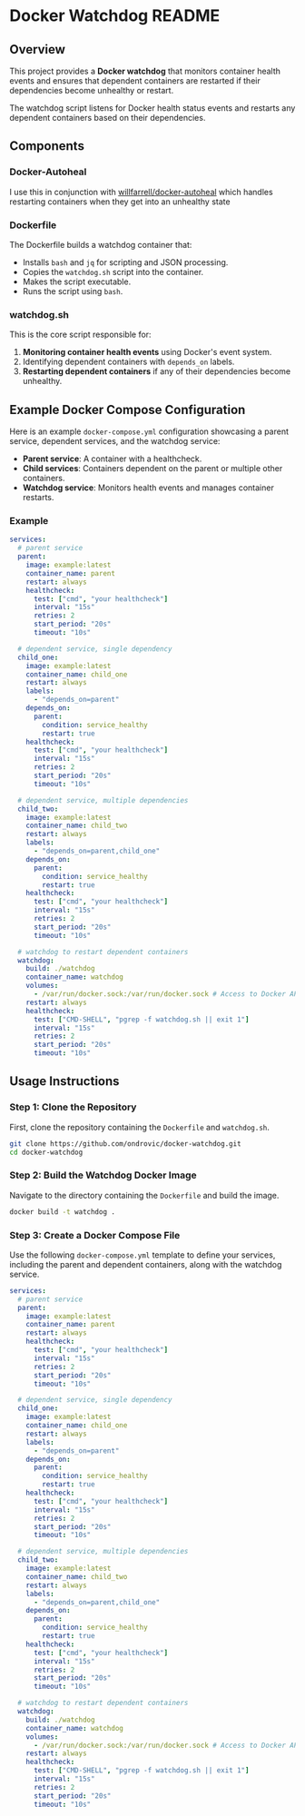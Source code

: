 # Docker Watchdog README

## Overview
This project provides a **Docker watchdog** that monitors container health events and ensures that dependent containers are restarted if their dependencies become unhealthy or restart.

The watchdog script listens for Docker health status events and restarts any dependent containers based on their dependencies.

## Components

### Docker-Autoheal
I use this in conjunction with [willfarrell/docker-autoheal](https://github.com/willfarrell/docker-autoheal) which handles restarting containers when they get into an unhealthy state

### Dockerfile
The Dockerfile builds a watchdog container that:
- Installs `bash` and `jq` for scripting and JSON processing.
- Copies the `watchdog.sh` script into the container.
- Makes the script executable.
- Runs the script using `bash`.

### watchdog.sh
This is the core script responsible for:
1. **Monitoring container health events** using Docker's event system.
2. Identifying dependent containers with `depends_on` labels.
3. **Restarting dependent containers** if any of their dependencies become unhealthy.

## Example Docker Compose Configuration
Here is an example `docker-compose.yml` configuration showcasing a parent service, dependent services, and the watchdog service:

- **Parent service**: A container with a healthcheck.
- **Child services**: Containers dependent on the parent or multiple other containers.
- **Watchdog service**: Monitors health events and manages container restarts.

### Example

```yaml
services:
  # parent service
  parent:
    image: example:latest
    container_name: parent
    restart: always
    healthcheck:
      test: ["cmd", "your healthcheck"]
      interval: "15s"
      retries: 2
      start_period: "20s"
      timeout: "10s"

  # dependent service, single dependency
  child_one:
    image: example:latest
    container_name: child_one
    restart: always
    labels:
      - "depends_on=parent"
    depends_on:
      parent:
        condition: service_healthy
        restart: true
    healthcheck:
      test: ["cmd", "your healthcheck"]
      interval: "15s"
      retries: 2
      start_period: "20s"
      timeout: "10s"

  # dependent service, multiple dependencies
  child_two:
    image: example:latest
    container_name: child_two
    restart: always
    labels:
      - "depends_on=parent,child_one"
    depends_on:
      parent:
        condition: service_healthy
        restart: true
    healthcheck:
      test: ["cmd", "your healthcheck"]
      interval: "15s"
      retries: 2
      start_period: "20s"
      timeout: "10s"

  # watchdog to restart dependent containers
  watchdog:
    build: ./watchdog
    container_name: watchdog
    volumes:
      - /var/run/docker.sock:/var/run/docker.sock # Access to Docker API
    restart: always
    healthcheck:
      test: ["CMD-SHELL", "pgrep -f watchdog.sh || exit 1"]
      interval: "15s"
      retries: 2
      start_period: "20s"
      timeout: "10s"
```

## Usage Instructions

### Step 1: Clone the Repository
First, clone the repository containing the `Dockerfile` and `watchdog.sh`.

```bash
git clone https://github.com/ondrovic/docker-watchdog.git
cd docker-watchdog
```

### Step 2: Build the Watchdog Docker Image
Navigate to the directory containing the `Dockerfile` and build the image.
```bash
docker build -t watchdog .
```

### Step 3: Create a Docker Compose File
Use the following `docker-compose.yml` template to define your services, including the parent and dependent containers, along with the watchdog service.

```yaml
services:
  # parent service
  parent:
    image: example:latest
    container_name: parent
    restart: always
    healthcheck:
      test: ["cmd", "your healthcheck"]
      interval: "15s"
      retries: 2
      start_period: "20s"
      timeout: "10s"

  # dependent service, single dependency
  child_one:
    image: example:latest
    container_name: child_one
    restart: always
    labels:
      - "depends_on=parent"
    depends_on:
      parent:
        condition: service_healthy
        restart: true
    healthcheck:
      test: ["cmd", "your healthcheck"]
      interval: "15s"
      retries: 2
      start_period: "20s"
      timeout: "10s"

  # dependent service, multiple dependencies
  child_two:
    image: example:latest
    container_name: child_two
    restart: always
    labels:
      - "depends_on=parent,child_one"
    depends_on:
      parent:
        condition: service_healthy
        restart: true
    healthcheck:
      test: ["cmd", "your healthcheck"]
      interval: "15s"
      retries: 2
      start_period: "20s"
      timeout: "10s"

  # watchdog to restart dependent containers
  watchdog:
    build: ./watchdog
    container_name: watchdog
    volumes:
      - /var/run/docker.sock:/var/run/docker.sock # Access to Docker API
    restart: always
    healthcheck:
      test: ["CMD-SHELL", "pgrep -f watchdog.sh || exit 1"]
      interval: "15s"
      retries: 2
      start_period: "20s"
      timeout: "10s"
```